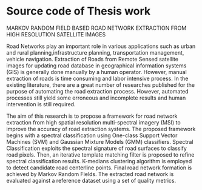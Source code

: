 # Source code of Thesis work

MARKOV RANDOM FIELD BASED ROAD NETWORK EXTRACTION FROM HIGH RESOLUTION SATELLITE IMAGES

Road Networks play an important role in various applications such as urban and rural planning,infrastructure planning, transportation management, vehicle navigation. Extraction of Roads from Remote Sensed satellite images for updating road database in geographical information systems (GIS) is generally done manually by a human operator. However, manual extraction of roads is time consuming and labor intensive process. In the existing literature, there are a great number of researches published for the purpose of automating the road extraction process. However, automated processes still yield some erroneous and incomplete results and human intervention is still required.

The aim of this research is to propose a framework for road network extraction from high spatial resolution multi-spectral imagery (MSI) to improve the accuracy of road extraction systems. The proposed framework begins with a spectral classification using One-class Support Vector Machines (SVM) and Gaussian Mixture Models (GMM) classifiers. Spectral Classification exploits the spectral signature of road surfaces to classify road pixels. Then, an iterative template matching filter is proposed to refine spectral classification results. K-medians clustering algorithm is employed to detect candidate road centerline points. Final road network formation is achieved by Markov Random Fields. The extracted road network is evaluated against a reference dataset using a set of quality metrics.


